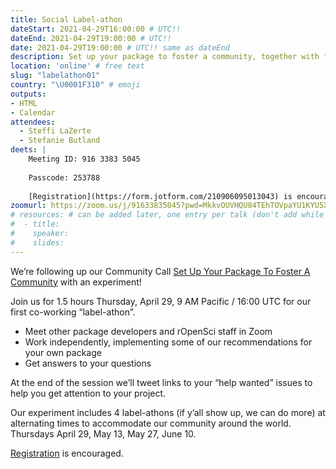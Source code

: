 ```yaml
---
title: Social Label-athon
dateStart: 2021-04-29T16:00:00 # UTC!!
dateEnd: 2021-04-29T19:00:00 # UTC!!
date: 2021-04-29T19:00:00 # UTC!! same as dateEnd
description: Set up your package to foster a community, together with friends
location: 'online' # free text
slug: "labelathon01"
country: "\U0001F310" # emoji
outputs: 
- HTML
- Calendar 
attendees:
  - Steffi LaZerte
  - Stefanie Butland
deets: |
    Meeting ID: 916 3383 5045
    
    Passcode: 253788
    
    [Registration](https://form.jotform.com/210906095013043) is encouraged.
zoomurl: https://zoom.us/j/91633835045?pwd=MkkvOUVHQU84TEhTOVpaYU1KYU5Xdz09
# resources: # can be added later, one entry per talk (don't add while still empty, add once there are resources)
#  - title: 
#    speaker: 
#    slides: 
---
```


We’re following up our Community Call [Set Up Your Package To Foster A Community](/commcalls/apr2021-pkg-community/) with an experiment!

Join us for 1.5 hours Thursday, April 29, 9 AM Pacific / 16:00 UTC for our first co-working “label-athon”.

- Meet other package developers and rOpenSci staff in Zoom
- Work independently, implementing some of our recommendations for your own package
- Get answers to your questions

At the end of the session we’ll tweet links to your “help wanted” issues to help you get attention to your project.

Our experiment includes 4 label-athons (if y’all show up, we can do more) at alternating times to accommodate our community around the world. Thursdays April 29, May 13, May 27, June 10.

[Registration](https://form.jotform.com/210906095013043) is encouraged.

